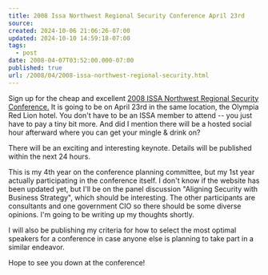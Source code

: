 ```yaml
---
title: 2008 Issa Northwest Regional Security Conference April 23rd
source: 
created: 2024-10-06 21:06:26-07:00
updated: 2024-10-10 14:59:18-07:00
tags:
  - post
date: 2008-04-07T03:52:00.000-07:00
published: true
url: /2008/04/2008-issa-northwest-regional-security.html
---
```



Sign up for the cheap and excellent [2008 ISSA Northwest Regional Security Conference.](https://www.issa-portland.org/regional2008/NWRegional08.htm) It is going to be on April 23rd in the same location, the Olympia Red Lion hotel. You don't have to be an ISSA member to attend -- you just have to pay a tiny bit more. And did I mention there will be a hosted social hour afterward where you can get your mingle &amp; drink on?  
  
There will be an exciting and interesting keynote. Details will be published within the next 24 hours.  
  
This is my 4th year on the conference planning committee, but my 1st year actually participating in the conference itself. I don't know if the website has been updated yet, but I'll be on the panel discussion "Aligning Security with Business Strategy", which should be interesting. The other participants are consultants and one government CIO so there should be some diverse opinions. I'm going to be writing up my thoughts shortly.  
  
I will also be publishing my criteria for how to select the most optimal speakers for a conference in case anyone else is planning to take part in a similar endeavor.  
  
Hope to see you down at the conference!